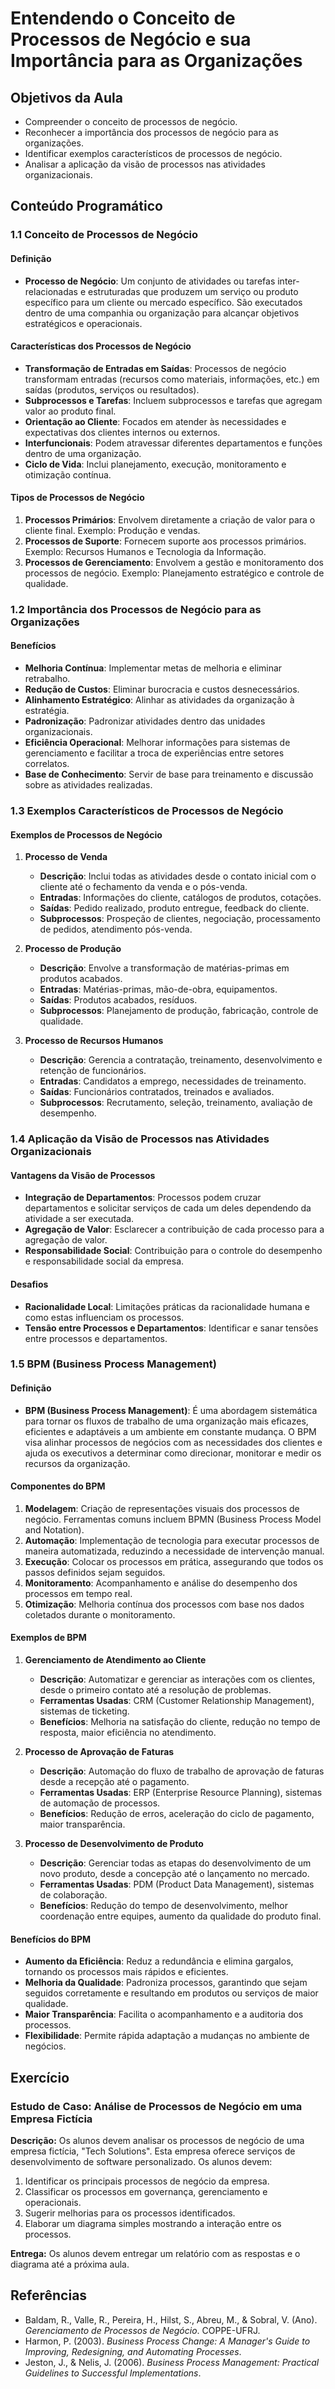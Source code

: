 # Entendendo o Conceito de Processos de Negócio e sua Importância para as Organizações

## Objetivos da Aula
- Compreender o conceito de processos de negócio.
- Reconhecer a importância dos processos de negócio para as organizações.
- Identificar exemplos característicos de processos de negócio.
- Analisar a aplicação da visão de processos nas atividades organizacionais.

## Conteúdo Programático

### 1.1 Conceito de Processos de Negócio

#### Definição
- **Processo de Negócio**: Um conjunto de atividades ou tarefas inter-relacionadas e estruturadas que produzem um serviço ou produto específico para um cliente ou mercado específico. São executados dentro de uma companhia ou organização para alcançar objetivos estratégicos e operacionais.

#### Características dos Processos de Negócio
- **Transformação de Entradas em Saídas**: Processos de negócio transformam entradas (recursos como materiais, informações, etc.) em saídas (produtos, serviços ou resultados).
- **Subprocessos e Tarefas**: Incluem subprocessos e tarefas que agregam valor ao produto final.
- **Orientação ao Cliente**: Focados em atender às necessidades e expectativas dos clientes internos ou externos.
- **Interfuncionais**: Podem atravessar diferentes departamentos e funções dentro de uma organização.
- **Ciclo de Vida**: Inclui planejamento, execução, monitoramento e otimização contínua.

#### Tipos de Processos de Negócio
1. **Processos Primários**: Envolvem diretamente a criação de valor para o cliente final. Exemplo: Produção e vendas.
2. **Processos de Suporte**: Fornecem suporte aos processos primários. Exemplo: Recursos Humanos e Tecnologia da Informação.
3. **Processos de Gerenciamento**: Envolvem a gestão e monitoramento dos processos de negócio. Exemplo: Planejamento estratégico e controle de qualidade.

### 1.2 Importância dos Processos de Negócio para as Organizações

#### Benefícios
- **Melhoria Contínua**: Implementar metas de melhoria e eliminar retrabalho.
- **Redução de Custos**: Eliminar burocracia e custos desnecessários.
- **Alinhamento Estratégico**: Alinhar as atividades da organização à estratégia.
- **Padronização**: Padronizar atividades dentro das unidades organizacionais.
- **Eficiência Operacional**: Melhorar informações para sistemas de gerenciamento e facilitar a troca de experiências entre setores correlatos.
- **Base de Conhecimento**: Servir de base para treinamento e discussão sobre as atividades realizadas.

### 1.3 Exemplos Característicos de Processos de Negócio

#### Exemplos de Processos de Negócio
1. **Processo de Venda**
   - **Descrição**: Inclui todas as atividades desde o contato inicial com o cliente até o fechamento da venda e o pós-venda.
   - **Entradas**: Informações do cliente, catálogos de produtos, cotações.
   - **Saídas**: Pedido realizado, produto entregue, feedback do cliente.
   - **Subprocessos**: Prospeção de clientes, negociação, processamento de pedidos, atendimento pós-venda.

2. **Processo de Produção**
   - **Descrição**: Envolve a transformação de matérias-primas em produtos acabados.
   - **Entradas**: Matérias-primas, mão-de-obra, equipamentos.
   - **Saídas**: Produtos acabados, resíduos.
   - **Subprocessos**: Planejamento de produção, fabricação, controle de qualidade.

3. **Processo de Recursos Humanos**
   - **Descrição**: Gerencia a contratação, treinamento, desenvolvimento e retenção de funcionários.
   - **Entradas**: Candidatos a emprego, necessidades de treinamento.
   - **Saídas**: Funcionários contratados, treinados e avaliados.
   - **Subprocessos**: Recrutamento, seleção, treinamento, avaliação de desempenho.

### 1.4 Aplicação da Visão de Processos nas Atividades Organizacionais

#### Vantagens da Visão de Processos
- **Integração de Departamentos**: Processos podem cruzar departamentos e solicitar serviços de cada um deles dependendo da atividade a ser executada.
- **Agregação de Valor**: Esclarecer a contribuição de cada processo para a agregação de valor.
- **Responsabilidade Social**: Contribuição para o controle do desempenho e responsabilidade social da empresa.

#### Desafios
- **Racionalidade Local**: Limitações práticas da racionalidade humana e como estas influenciam os processos.
- **Tensão entre Processos e Departamentos**: Identificar e sanar tensões entre processos e departamentos.

### 1.5 BPM (Business Process Management)

#### Definição
- **BPM (Business Process Management)**: É uma abordagem sistemática para tornar os fluxos de trabalho de uma organização mais eficazes, eficientes e adaptáveis a um ambiente em constante mudança. O BPM visa alinhar processos de negócios com as necessidades dos clientes e ajuda os executivos a determinar como direcionar, monitorar e medir os recursos da organização.

#### Componentes do BPM
1. **Modelagem**: Criação de representações visuais dos processos de negócio. Ferramentas comuns incluem BPMN (Business Process Model and Notation).
2. **Automação**: Implementação de tecnologia para executar processos de maneira automatizada, reduzindo a necessidade de intervenção manual.
3. **Execução**: Colocar os processos em prática, assegurando que todos os passos definidos sejam seguidos.
4. **Monitoramento**: Acompanhamento e análise do desempenho dos processos em tempo real.
5. **Otimização**: Melhoria contínua dos processos com base nos dados coletados durante o monitoramento.

#### Exemplos de BPM
1. **Gerenciamento de Atendimento ao Cliente**
   - **Descrição**: Automatizar e gerenciar as interações com os clientes, desde o primeiro contato até a resolução de problemas.
   - **Ferramentas Usadas**: CRM (Customer Relationship Management), sistemas de ticketing.
   - **Benefícios**: Melhoria na satisfação do cliente, redução no tempo de resposta, maior eficiência no atendimento.

2. **Processo de Aprovação de Faturas**
   - **Descrição**: Automação do fluxo de trabalho de aprovação de faturas desde a recepção até o pagamento.
   - **Ferramentas Usadas**: ERP (Enterprise Resource Planning), sistemas de automação de processos.
   - **Benefícios**: Redução de erros, aceleração do ciclo de pagamento, maior transparência.

3. **Processo de Desenvolvimento de Produto**
   - **Descrição**: Gerenciar todas as etapas do desenvolvimento de um novo produto, desde a concepção até o lançamento no mercado.
   - **Ferramentas Usadas**: PDM (Product Data Management), sistemas de colaboração.
   - **Benefícios**: Redução do tempo de desenvolvimento, melhor coordenação entre equipes, aumento da qualidade do produto final.

#### Benefícios do BPM
- **Aumento da Eficiência**: Reduz a redundância e elimina gargalos, tornando os processos mais rápidos e eficientes.
- **Melhoria da Qualidade**: Padroniza processos, garantindo que sejam seguidos corretamente e resultando em produtos ou serviços de maior qualidade.
- **Maior Transparência**: Facilita o acompanhamento e a auditoria dos processos.
- **Flexibilidade**: Permite rápida adaptação a mudanças no ambiente de negócios.

## Exercício

### Estudo de Caso: Análise de Processos de Negócio em uma Empresa Fictícia

**Descrição:**
Os alunos devem analisar os processos de negócio de uma empresa fictícia, "Tech Solutions". Esta empresa oferece serviços de desenvolvimento de software personalizado. Os alunos devem:

1. Identificar os principais processos de negócio da empresa.
2. Classificar os processos em governança, gerenciamento e operacionais.
3. Sugerir melhorias para os processos identificados.
4. Elaborar um diagrama simples mostrando a interação entre os processos.

**Entrega:**
Os alunos devem entregar um relatório com as respostas e o diagrama até a próxima aula.

## Referências

- Baldam, R., Valle, R., Pereira, H., Hilst, S., Abreu, M., & Sobral, V. (Ano). *Gerenciamento de Processos de Negócio*. COPPE-UFRJ.
- Harmon, P. (2003). *Business Process Change: A Manager's Guide to Improving, Redesigning, and Automating Processes*.
- Jeston, J., & Nelis, J. (2006). *Business Process Management: Practical Guidelines to Successful Implementations*.
